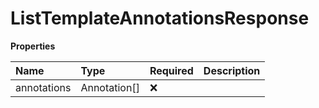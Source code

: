 # ListTemplateAnnotationsResponse

**Properties**

| Name        | Type         | Required | Description |
| :---------- | :----------- | :------- | :---------- |
| annotations | Annotation[] | ❌       |             |
